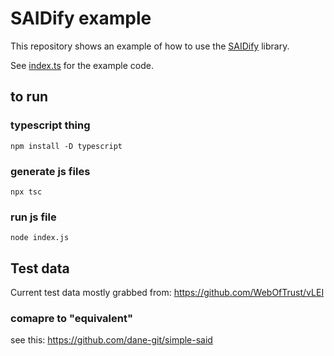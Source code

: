 # SAIDify example

This repository shows an example of how to use the [SAIDify](https://github.com/kentbull/saidify) library.

See [index.ts](./index.ts) for the example code.


## to run
### typescript thing
`npm install -D typescript`

### generate js files
`npx tsc`

### run js file
`node index.js`

## Test data
Current test data mostly grabbed from: https://github.com/WebOfTrust/vLEI


### comapre to "equivalent"
see this: https://github.com/dane-git/simple-said
